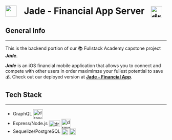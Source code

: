 # &nbsp;&nbsp; Jade - Financial App Server  <img src="https://github.com/FSA-Team-Mercury/jade/blob/ds/update-README.md/assets/jade-icon-transparent.png?raw=true" width="35" height="35" align="left"/> &nbsp; <img src="https://github.com/FSA-Team-Mercury/jade/blob/ds/update-README.md/assets/jade-icon-transparent.png?raw=true" alt="drawing" width="35" height="35" align="center"/>

## General Info
---
This is the backend portion of our 📚 Fullstack Academy capstone project **_Jade_**.

**_Jade_** is an iOS financial mobile application that allows you to connect and compete with other users in order maximimze your fullest potential to save 💰. Check out our deployed version at **[Jade - Financial App](https://github.com/FSA-Team-Mercury/jade)**.


## Tech Stack
---
  * GraphQL <img src="https://github.com/graphql/artwork/raw/main/GraphQL/stacked/GraphQL-logo-stacked.svg" alt="drawing" width="30" height="30" align="center"/>
  * Express/Node.js <img src="https://camo.githubusercontent.com/0566752248b4b31b2c4bdc583404e41066bd0b6726f310b73e1140deefcc31ac/68747470733a2f2f692e636c6f756475702e636f6d2f7a6659366c4c376546612d3330303078333030302e706e67" alt="drawing" width="35" height="20" align="center"/> <img src="https://nodejs.org/static/images/logos/nodejs-new-pantone-black.svg" alt="drawing" width="30" height="30" align="center"/>
* Sequelize/PostgreSQL <img src="https://avatars.githubusercontent.com/u/3591786?s=200&v=4" alt="drawing" width="20" height="20" align="center"/> <img src="https://avatars.githubusercontent.com/u/1371956?s=200&v=4" alt="drawing" width="20" height="20" align="center"/>




